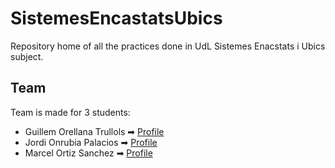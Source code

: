 # SistemesEncastatsUbics
Repository home of all the practices done in UdL Sistemes Enacstats i Ubics subject.

## Team
Team is made for 3 students:

 - Guillem Orellana Trullols ➡ [Profile](https://github.com/Guillem96)
 - Jordi Onrubia Palacios ➡ [Profile](https://github.com/JordiROP)
 - Marcel Ortiz Sanchez ➡ [Profile](https://github.com/Mrcel97)
